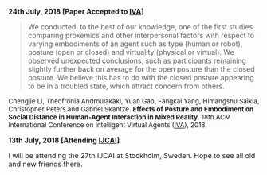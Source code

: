 **24th July, 2018 [Paper Accepted to [IVA](http://iva2018.westernsydney.edu.au/)]**

>We conducted, to the best of our knowledge, one of the first studies comparing proxemics and other interpersonal factors with respect to varying embodiments of an agent such as type (human or robot), posture (open or closed) and virtuality (physical or virtual). We observed unexpected conclusions, such as participants remaining slightly further back on average for the open posture than the closed posture. We believe this has to do with the closed posture appearing to be in a troubled state, which attract concern from others.

<font size="2"> Chengjie Li, Theofronia Androulakaki, Yuan Gao, Fangkai Yang, Himangshu Saikia, Christopher Peters and Gabriel Skantze. <b>Effects of Posture and Embodiment on Social Distance in Human-Agent Interaction in Mixed Reality.</b> 18th ACM International Conference on Intelligent Virtual Agents (<a href="http://iva2018.westernsydney.edu.au/">IVA</a>), 2018. </font><br/>

**13th July, 2018 [Attending [IJCAI](https://www.ijcai-18.org/)]**

I will be attending the 27th IJCAI at Stockholm, Sweden. Hope to see all old and new friends there. 
